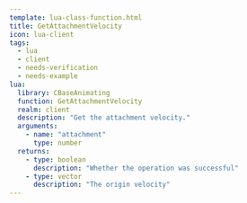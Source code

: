 ```yaml
---
template: lua-class-function.html
title: GetAttachmentVelocity
icon: lua-client
tags:
  - lua
  - client
  - needs-verification
  - needs-example
lua:
  library: CBaseAnimating
  function: GetAttachmentVelocity
  realm: client
  description: "Get the attachment velocity."
  arguments:
    - name: "attachment"
      type: number
  returns:
    - type: boolean
      description: "Whether the operation was successful"
    - type: vector
      description: "The origin velocity"
---
```

